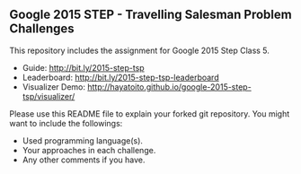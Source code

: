Google 2015 STEP - Travelling Salesman Problem Challenges
-----

This repository includes the assignment for Google 2015 Step Class 5.

- Guide: http://bit.ly/2015-step-tsp
- Leaderboard: http://bit.ly/2015-step-tsp-leaderboard
- Visualizer Demo: http://hayatoito.github.io/google-2015-step-tsp/visualizer/

Please use this README file to explain your forked git repository.
You might want to include the followings:

- Used programming language(s).
- Your approaches in each challenge.
- Any other comments if you have.
